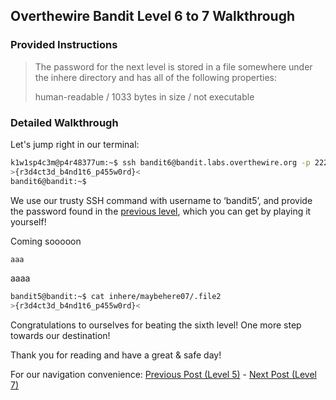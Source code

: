 ## Overthewire Bandit Level 6 to 7 Walkthrough
### Provided Instructions
> The password for the next level is stored in a file somewhere under the inhere directory and has all of the following properties:
>
> human-readable /
> 1033 bytes in size /
> not executable

### Detailed Walkthrough
Let's jump right in our terminal:
```bash
k1w1sp4c3m@p4r48377um:~$ ssh bandit6@bandit.labs.overthewire.org -p 2220
>{r3d4ct3d_b4nd1t6_p455w0rd}<
bandit6@bandit:~$
```

We use our trusty SSH command with username to ‘bandit5’, and provide the password found in the [previous level](../../../2023/09/28/Overthewire-Bandit-Level-5-to-6-Walkthrough.html), which you can get by playing it yourself!

Coming sooooon

```bash
aaa
```

aaaa
```bash
bandit5@bandit:~$ cat inhere/maybehere07/.file2
>{r3d4ct3d_b4nd1t6_p455w0rd}<
```


Congratulations to ourselves for beating the sixth level! One more step towards our destination!

Thank you for reading and have a great & safe day!

For our navigation convenience: [Previous Post (Level 5)](../../../2023/09/27/Overthewire-Bandit-Level-5-to-6-Walkthrough.html) - [Next Post (Level 7)](../../../2023/09/27/Overthewire-Bandit-Level-7-to-8-Walkthrough.html)
